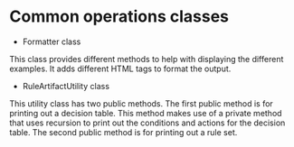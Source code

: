 <!-- image -->

# Common operations classes

- Formatter class

This class provides different methods to help with displaying the different examples. It adds different HTML tags to format the output.
- RuleArtifactUtility class

This utility class has two public methods. The first public method is for printing out a decision table. This method makes use of a private method that uses recursion to print out the conditions and actions for the decision table. The second public method is for printing out a rule set.